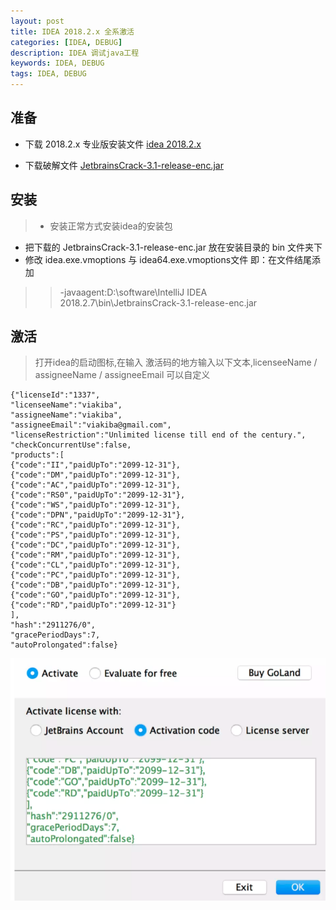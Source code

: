 ```yaml
---
layout: post
title: IDEA 2018.2.x 全系激活
categories: [IDEA, DEBUG]
description: IDEA 调试java工程
keywords: IDEA, DEBUG
tags: IDEA, DEBUG
---
```

## 准备
* 下载 2018.2.x 专业版安装文件 [idea 2018.2.x](https://www.jetbrains.com/idea/download/previous.html)

* 下载破解文件 [JetbrainsCrack-3.1-release-enc.jar](/images/post/201812/JetbrainsCrack-3.1-release-enc.jar)

## 安装
>* 安装正常方式安装idea的安装包
* 把下载的 JetbrainsCrack-3.1-release-enc.jar 放在安装目录的 bin 文件夹下
* 修改 idea.exe.vmoptions 与 idea64.exe.vmoptions文件 即：在文件结尾添加
>> -javaagent:D:\software\IntelliJ IDEA 2018.2.7\bin\JetbrainsCrack-3.1-release-enc.jar

## 激活
>打开idea的启动图标,在输入 激活码的地方输入以下文本,licenseeName / assigneeName / assigneeEmail 可以自定义

```
{"licenseId":"1337",
"licenseeName":"viakiba",
"assigneeName":"viakiba",
"assigneeEmail":"viakiba@gmail.com",
"licenseRestriction":"Unlimited license till end of the century.",
"checkConcurrentUse":false,
"products":[
{"code":"II","paidUpTo":"2099-12-31"},
{"code":"DM","paidUpTo":"2099-12-31"},
{"code":"AC","paidUpTo":"2099-12-31"},
{"code":"RS0","paidUpTo":"2099-12-31"},
{"code":"WS","paidUpTo":"2099-12-31"},
{"code":"DPN","paidUpTo":"2099-12-31"},
{"code":"RC","paidUpTo":"2099-12-31"},
{"code":"PS","paidUpTo":"2099-12-31"},
{"code":"DC","paidUpTo":"2099-12-31"},
{"code":"RM","paidUpTo":"2099-12-31"},
{"code":"CL","paidUpTo":"2099-12-31"},
{"code":"PC","paidUpTo":"2099-12-31"},
{"code":"DB","paidUpTo":"2099-12-31"},
{"code":"GO","paidUpTo":"2099-12-31"},
{"code":"RD","paidUpTo":"2099-12-31"}
],
"hash":"2911276/0",
"gracePeriodDays":7,
"autoProlongated":false}
```

![证书概览](/images/post/201812/8.png)
